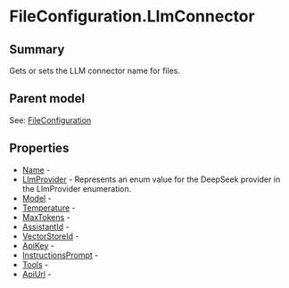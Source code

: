 # FileConfiguration.LlmConnector

## Summary

Gets or sets the LLM connector name for files.

## Parent model

See: [FileConfiguration](FileConfiguration.md)
## Properties

* [Name](LlmConnector.Name.md) - 
* [LlmProvider](LlmConnector.LlmProvider.md) - Represents an enum value for the DeepSeek provider in the LlmProvider enumeration.
* [Model](LlmConnector.Model.md) - 
* [Temperature](LlmConnector.Temperature.md) - 
* [MaxTokens](LlmConnector.MaxTokens.md) - 
* [AssistantId](LlmConnector.AssistantId.md) - 
* [VectorStoreId](LlmConnector.VectorStoreId.md) - 
* [ApiKey](LlmConnector.ApiKey.md) - 
* [InstructionsPrompt](LlmConnector.InstructionsPrompt.md) - 
* [Tools](LlmConnector.Tools.md) - 
* [ApiUrl](LlmConnector.ApiUrl.md) - 
